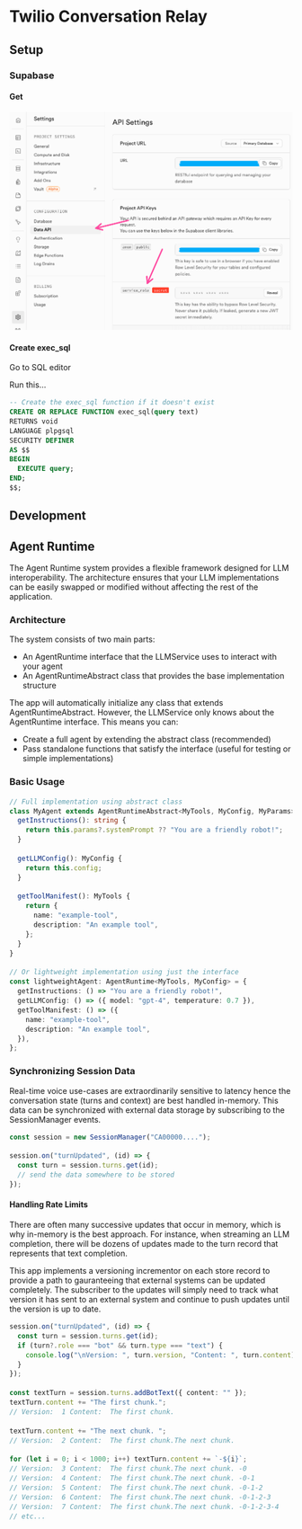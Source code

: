 # Twilio Conversation Relay

## Setup

### Supabase

#### Get

<img src="./docs/supabase-service-role-key.png">

#### Create exec_sql

Go to SQL editor

Run this...

```sql
-- Create the exec_sql function if it doesn't exist
CREATE OR REPLACE FUNCTION exec_sql(query text)
RETURNS void
LANGUAGE plpgsql
SECURITY DEFINER
AS $$
BEGIN
  EXECUTE query;
END;
$$;
```

## Development

## Agent Runtime

The Agent Runtime system provides a flexible framework designed for LLM interoperability. The architecture ensures that your LLM implementations can be easily swapped or modified without affecting the rest of the application.

### Architecture

The system consists of two main parts:

- An AgentRuntime interface that the LLMService uses to interact with your agent
- An AgentRuntimeAbstract class that provides the base implementation structure

The app will automatically initialize any class that extends AgentRuntimeAbstract. However, the LLMService only knows about the AgentRuntime interface. This means you can:

- Create a full agent by extending the abstract class (recommended)
- Pass standalone functions that satisfy the interface (useful for testing or simple implementations)

### Basic Usage

```ts
// Full implementation using abstract class
class MyAgent extends AgentRuntimeAbstract<MyTools, MyConfig, MyParams> {
  getInstructions(): string {
    return this.params?.systemPrompt ?? "You are a friendly robot!";
  }

  getLLMConfig(): MyConfig {
    return this.config;
  }

  getToolManifest(): MyTools {
    return {
      name: "example-tool",
      description: "An example tool",
    };
  }
}

// Or lightweight implementation using just the interface
const lightweightAgent: AgentRuntime<MyTools, MyConfig> = {
  getInstructions: () => "You are a friendly robot!",
  getLLMConfig: () => ({ model: "gpt-4", temperature: 0.7 }),
  getToolManifest: () => ({
    name: "example-tool",
    description: "An example tool",
  }),
};
```

### Synchronizing Session Data

Real-time voice use-cases are extraordinarily sensitive to latency hence the conversation state (turns and context) are best handled in-memory. This data can be synchronized with external data storage by subscribing to the SessionManager events.

```ts
const session = new SessionManager("CA00000....");

session.on("turnUpdated", (id) => {
  const turn = session.turns.get(id);
  // send the data somewhere to be stored
});
```

#### Handling Rate Limits

There are often many successive updates that occur in memory, which is why in-memory is the best approach. For instance, when streaming an LLM completion, there will be dozens of updates made to the turn record that represents that text completion.

This app implements a versioning incrementor on each store record to provide a path to gauranteeing that external systems can be updated completely. The subscriber to the updates will simply need to track what version it has sent to an external system and continue to push updates until the version is up to date.

```ts
session.on("turnUpdated", (id) => {
  const turn = session.turns.get(id);
  if (turn?.role === "bot" && turn.type === "text") {
    console.log("\nVersion: ", turn.version, "Content: ", turn.content);
  }
});

const textTurn = session.turns.addBotText({ content: "" });
textTurn.content += "The first chunk.";
// Version:  1 Content:  The first chunk.

textTurn.content += "The next chunk. ";
// Version:  2 Content:  The first chunk.The next chunk.

for (let i = 0; i < 1000; i++) textTurn.content += `-${i}`;
// Version:  3 Content:  The first chunk.The next chunk. -0
// Version:  4 Content:  The first chunk.The next chunk. -0-1
// Version:  5 Content:  The first chunk.The next chunk. -0-1-2
// Version:  6 Content:  The first chunk.The next chunk. -0-1-2-3
// Version:  7 Content:  The first chunk.The next chunk. -0-1-2-3-4
// etc...
```
